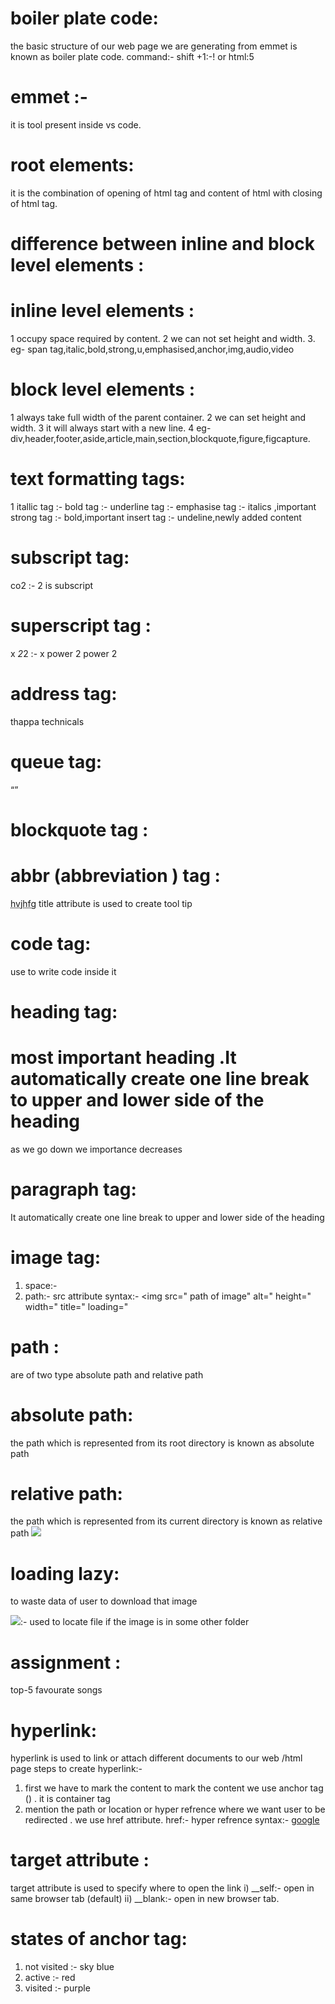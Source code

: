 # boiler plate code:
the basic structure of our web page we are generating from emmet is known as boiler plate code.
command:- shift +1:-!
       or html:5
# emmet :-
it is tool present inside vs code.
# root elements:

it is the combination of opening of html tag and content of html with closing of html tag.

# difference between inline and block level elements :

# inline level elements :
1 occupy space required by content.
2 we can not set height and width.
3. eg- span tag,italic,bold,strong,u,emphasised,anchor,img,audio,video

# block level elements :
1 always take full width of the parent container.
2 we can set height and width.
3 it will always start with a new line.
4 eg- div,header,footer,aside,article,main,section,blockquote,figure,figcapture.

# text formatting tags:
1 itallic tag :- <i></i>
bold tag :- <b></b>
underline tag :- <u></u>
emphasise tag :- <em></em> italics ,important
strong tag :- <strong></strong>  bold,important
insert tag :-<ins></ins>  undeline,newly added content

# subscript tag:
 co2 :- 2 is subscript   <sub></sub>

 # superscript tag :
  x *2*2 :- x power 2 power 2 <sup></sup>

  # address tag:
  <address></address>
  thappa technicals 

  # queue tag:
   <q></q>

   # blockquote tag :
   <blockquote></blockquote>

   # abbr (abbreviation ) tag :
   <abbr title="nhvjgfdg">hvjhfg</abbr>
   title attribute is used to create tool tip

   # code tag:
   use to write code inside it

   # heading tag:
   <h1>most important heading .It automatically create one line break to upper and lower side of the heading</h1>
   as we go down we importance decreases

   # paragraph tag:
   <p>It automatically create one line break to upper and lower side of the heading
   </p>

   # image tag:
   1. space:- <img>
2. path:- src attribute
syntax:-
<img src=" path of image"
      alt="
height="
width="
title="
loading="

# path :
are of two type absolute path and relative path
# absolute path:
the path which is represented from its root directory is known as absolute path 
# relative path:
the path which is represented from its current directory is known as relative path
<img src="./assets/bholenath.webp">

# loading lazy:
 to waste data of user to download that image

 <img src="../ ">:- used to locate file if the image is in some other folder

 # assignment :
 top-5 favourate songs 

 # hyperlink:
hyperlink is used to link or attach different documents to our web /html page
steps to create hyperlink:-
1. first we have to mark the content 
to mark the content we use anchor tag (<a></a>) . it is container tag
2. mention the path or location or hyper refrence where we want user to be redirected . we use href attribute.
href:- hyper refrence
syntax:-
<a      href="https://www.google.com"
      target="__blank  ">
  google
</a>

# target attribute :
target attribute is used to specify where to open the link
i) __self:- open in same browser tab   (default)
ii) __blank:- open in new browser tab.

# states of anchor tag:
1. not visited :- sky blue
2. active :- red
3. visited :- purple